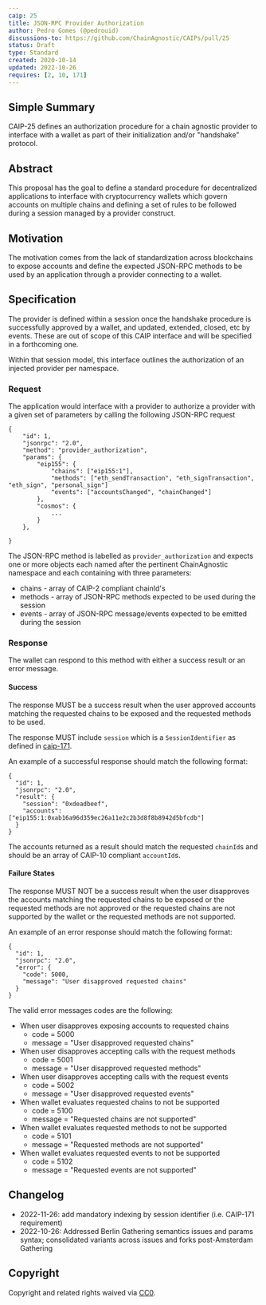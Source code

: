 ```yaml
---
caip: 25
title: JSON-RPC Provider Authorization
author: Pedro Gomes (@pedrouid)
discussions-to: https://github.com/ChainAgnostic/CAIPs/pull/25
status: Draft
type: Standard
created: 2020-10-14
updated: 2022-10-26
requires: [2, 10, 171]
---
```


## Simple Summary

CAIP-25 defines an authorization procedure for a chain agnostic provider to
interface with a wallet as part of their initialization and/or "handshake"
protocol.

## Abstract

This proposal has the goal to define a standard procedure for decentralized
applications to interface with cryptocurrency wallets which govern accounts on
multiple chains and defining a set of rules to be followed during a session
managed by a provider construct.

## Motivation

The motivation comes from the lack of standardization across blockchains to
expose accounts and define the expected JSON-RPC methods to be used by an
application through a provider connecting to a wallet.

## Specification

The provider is defined within a session once the handshake procedure is
successfully approved by a wallet, and updated, extended, closed, etc by events.
These are out of scope of this CAIP interface and will be specified in a
forthcoming one.

Within that session model, this interface outlines the authorization of an
injected provider per namespace.

### Request

The application would interface with a provider to authorize a provider with a
given set of parameters by calling the following JSON-RPC request

```
{
    "id": 1,
    "jsonrpc": "2.0",
    "method": "provider_authorization",
    "params": {
        "eip155": {
            "chains": ["eip155:1"],
            "methods": ["eth_sendTransaction", "eth_signTransaction", "eth_sign", "personal_sign"]
            "events": ["accountsChanged", "chainChanged"]
        },
        "cosmos": {
            ...
        }
    },

}
```

The JSON-RPC method is labelled as `provider_authorization` and expects one or
more objects each named after the pertinent ChainAgnostic namespace and each
containing with three parameters:
- chains - array of CAIP-2 compliant chainId's
- methods - array of JSON-RPC methods expected to be used during the session
- events - array of JSON-RPC message/events expected to be emitted during the
  session

### Response

The wallet can respond to this method with either a success result or an error message.

#### Success

The response MUST be a success result when the user approved accounts matching
the requested chains to be exposed and the requested methods to be used.

The response MUST include `session` which is a `SessionIdentifier` as defined in [caip-171](./caip-171).

An example of a successful response should match the following format:

```jsonc
{
  "id": 1,
  "jsonrpc": "2.0",
  "result": {
    "session": "0xdeadbeef",
    "accounts": ["eip155:1:0xab16a96d359ec26a11e2c2b3d8f8b8942d5bfcdb"]
  }
}
```

The accounts returned as a result should match the requested `chainId`s and
should be an array of CAIP-10 compliant `accountId`s.
#### Failure States

The response MUST NOT be a success result when the user disapproves the accounts
matching the requested chains to be exposed or the requested methods are not
approved or the requested chains are not supported by the wallet or the
requested methods are not supported.

An example of an error response should match the following format:

```jsonc
{
  "id": 1,
  "jsonrpc": "2.0",
  "error": {
    "code": 5000,
    "message": "User disapproved requested chains"
  }
}
```

The valid error messages codes are the following:
* When user disapproves exposing accounts to requested chains
    * code = 5000
    * message = "User disapproved requested chains"
* When user disapproves accepting calls with the request methods
    * code = 5001
    * message = "User disapproved requested methods"
* When user disapproves accepting calls with the request events
    * code = 5002
    * message = "User disapproved requested events"
* When wallet evaluates requested chains to not be supported
    * code = 5100
    * message = "Requested chains are not supported"
* When wallet evaluates requested methods to not be supported
    * code = 5101
    * message = "Requested methods are not supported"
* When wallet evaluates requested events to not be supported
    * code = 5102
    * message = "Requested events are not supported"

## Changelog

- 2022-11-26: add mandatory indexing by session identifier (i.e. CAIP-171 requirement) 
- 2022-10-26: Addressed Berlin Gathering semantics issues and params syntax;
  consolidated variants across issues and forks post-Amsterdam Gathering

## Copyright

Copyright and related rights waived via [CC0](../LICENSE).

